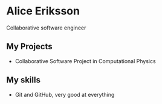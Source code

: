 # Alice Eriksson

Collaborative software engineer

## My Projects

* Collaborative Software Project in Computational Physics

## My skills

* Git and GitHub, very good at everything
